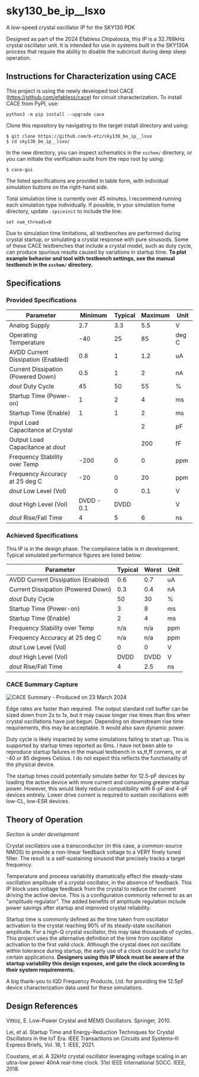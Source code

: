 # sky130_be_ip__lsxo
A low-speed crystal oscillator IP for the SKY130 PDK

Designed as part of the 2024 Efabless Chipalooza, this IP is a 32.768kHz crystal oscillator unit. 
It is intended for use in systems built in the SKY130A process that require the ability to disable the subcircuit during deep sleep operation.

## Instructions for Characterization using CACE

This project is using the newly developed tool CACE (https://github.com/efabless/cace) for circuit characterization. To install CACE from PyPI, use:

```
python3 -m pip install --upgrade cace
```

Clone this repository by navigating to the target install directory and using:

```
$ git clone https://github.com/b-etz/sky130_be_ip__lsxo
$ cd sky130_be_ip__lsxo/ 
```

In the new directory, you can inspect schematics in the `xschem/` directory, or you can initiate the verification suite from the repo root by using:

```
$ cace-gui
```

The listed specifications are provided in table form, with individual simulation buttons on the right-hand side.

Total simulation time is currently over 45 minutes. I recommend running each simulation type individually. If possible, in your simulation home directory, update `.spiceinit` to include the line:

```
set num_threads=8
```

Due to simulation time limitations, all testbenches are performed during crystal startup, or simulating a crystal response with pure sinusoids. Some of these CACE testbenches that include a crystal model, such as duty cycle, can produce spurious results caused by variations in startup time. **To plot example behavior and tool with testbench settings, see the manual testbench in the `xschem/` directory.**


## Specifications

### Provided Specifications

| Parameter                          | Minimum    | Typical | Maximum | Unit  |
| ---------------------------------- | ---------- | ------- | ------- | ----- |
| Analog Supply                      | 2.7        | 3.3     | 5.5     | V     |
| Operating Temperature              | -40        | 25      | 85      | deg C |
| AVDD Current Dissipation (Enabled) | 0.8        | 1       | 1.2     | uA    |
| Current Dissipation (Powered Down) | 0.5        | 1       | 2       | nA    |
| _dout_ Duty Cycle                  | 45         | 50      | 55      | %     |
| Startup Time (Power-on)            | 1          | 2       | 4       | ms    |
| Startup Time (Enable)              | 1          | 1       | 2       | ms    |
| Input Load Capacitance at Crystal  |            |         | 2       | pF    |
| Output Load Capacitance at _dout_  |            |         | 200     | fF    |
| Frequency Stability over Temp      | -200       | 0       | 0       | ppm   |
| Frequency Accuracy at 25 deg C     | -20        | 0       | 20      | ppm   |
| _dout_ Low Level (Vol)             |            | 0       | 0.1     | V     |
| _dout_ High Level (Vol)            | DVDD - 0.1 | DVDD    |         | V     |
| _dout_ Rise/Fall Time              | 4          | 5       | 6       | ns    |

### Achieved Specifications

This IP is in the design phase. The compliance table is in development. Typical simulated performance figures are listed below:

| Parameter                          | Typical | Worst | Unit  |
| ---------------------------------- | ------- | ----- | ----- |
| AVDD Current Dissipation (Enabled) | 0.6     | 0.7   | uA    |
| Current Dissipation (Powered Down) | 0.3     | 0.4   | nA    |
| _dout_ Duty Cycle                  | 50      | 30    | %     |
| Startup Time (Power-on)            | 3       | 8     | ms    |
| Startup Time (Enable)              | 2       | 4     | ms    |
| Frequency Stability over Temp      | n/a     | n/a   | ppm   |
| Frequency Accuracy at 25 deg C     | n/a     | n/a   | ppm   |
| _dout_ Low Level (Vol)             | 0       | 0     | V     |
| _dout_ High Level (Vol)            | DVDD    | DVDD  | V     |
| _dout_ Rise/Fall Time              | 4       | 2.5   | ns    |

### CACE Summary Capture

![CACE Summary - Produced on 23 March 2024](https://github.com/b-etz/sky130_be_ip__lsxo/blob/images/cace_lsxo_results_20240323.png?raw=true)

Edge rates are faster than required. The output standard cell buffer can be sized down from 2x to 1x, but it may cause longer rise times than 6ns when crystal oscillations have just begun. Depending on downstream rise time requirements, this may be acceptable. It would also save dynamic power.


Duty cycle is likely impacted by some simulations failing to start up. This is supported by startup times reported as 6ms. I have not been able to reproduce startup failures in the manual testbench in ss,tt,ff corners, or at -40 or 85 degrees Celsius. I do not expect this reflects the functionality of the physical device.

The startup times could potentially simulate better for 12.5-pF devices by loading the active device with more current and consuming greater startup power. However, this would likely reduce compatibility with 6-pF and 4-pF devices entirely. Lower drive current is required to sustain oscillations with low-CL, low-ESR devices.

## Theory of Operation

_Section is under development_

Crystal oscillators use a transconductor (in this case, a common-source NMOS) to provide a non-linear feedback voltage to a VERY finely tuned filter. The result is a self-sustaining sinusoid that precisely tracks a target frequency.

Temperature and process variability dramatically effect the steady-state oscillation amplitude of a crystal oscillator, in the absence of feedback. This IP block uses voltage feedback from the crystal to reduce the current driving the active device. This is a configuration commonly referred to as an "amplitude regulator". The added benefits of amplitude regulation include power savings after startup and improved crystal reliability.


Startup time is commonly defined as the time taken from oscillator activation to the crystal reaching 90% of its steady-state oscillation amplitude. For a high-Q crystal oscillator, this may take thousands of cycles. This project uses the alternative definition of the time from oscillator activation to the first valid clock. Although the crystal does not oscillate within tolerance during startup, the early use of a clock could be useful for certain applications. **Designers using this IP block must be aware of the startup variability this design exposes, and gate the clock according to their system requirements.**

A big thank-you to IQD Frequency Products, Ltd. for providing the 12.5pF device characterization data used for these simulations.

## Design References

Vittoz, E. Low-Power Crystal and MEMS Oscillators. Springer, 2010.

Lei, et al. Startup Time and Energy-Reduction Techniques for Crystal Oscillators in the IoT Era. IEEE Transactions on Circuits and Systems–II: Express Briefs, Vol. 18, 1.
IEEE, 2021.

Coustans, et al. A 32kHz crystal oscillator leveraging voltage scaling in an ultra-low power 40nA real-time clock. 31st IEEE International SOCC. IEEE, 2018.

